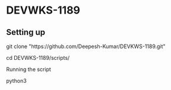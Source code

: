 # DEVWKS-1189



## Setting up


git clone "ht<span>tps://<span>github.com<span>/Deepesh-Kumar/DEVKWS-1189.git"

cd DEVWKS-1189/scripts/





Running the script

python3 <script name> <vManage ip>
